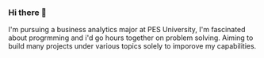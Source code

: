 ### Hi there 👋
I'm pursuing a business analytics major at PES University,
I'm fascinated about progrmming and i'd go hours together on problem solving.
Aiming to build many projects under various topics solely to imporove my capabilities. 
